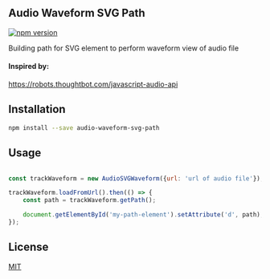 ## Audio Waveform SVG Path

[![npm version](https://badge.fury.io/js/audio-waveform-svg-path.svg)](https://badge.fury.io/js/audio-waveform-svg-path)

Building path for SVG element to perform waveform view of audio file

#### Inspired by:
https://robots.thoughtbot.com/javascript-audio-api

## Installation

```bash
npm install --save audio-waveform-svg-path
```

## Usage
```js

const trackWaveform = new AudioSVGWaveform({url: 'url of audio file'});

trackWaveform.loadFromUrl().then(() => {
    const path = trackWaveform.getPath();

    document.getElementById('my-path-element').setAttribute('d', path);
});

```

## License

  [MIT](LICENSE)

